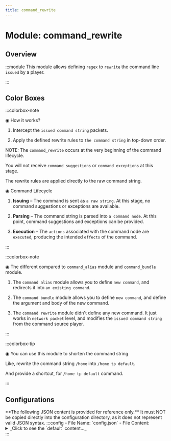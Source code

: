 ```yaml
---
title: command_rewrite
---
```



# Module: command_rewrite

## Overview
:::module
  This module allows defining `regex` to `rewrite` the command line `issued` by a player.


:::
## Color Boxes

:::colorbox-note

  ◉ How it works?
  
  1. Intercept the `issued command string` packets.
  
  2. Apply the defined rewrite rules to `the command string` in top-down order.
  
  
  
  NOTE: The `command_rewrite` occurs at the very beginning of the command lifecycle.
  
  You will not receive `command suggestions` or `command exceptions` at this stage.
  
  The rewrite rules are applied directly to the raw command string.
  
  
  
  ◉ Command Lifecycle
  
  1. **Issuing** – The command is sent as `a raw string`. At this stage, no command suggestions or exceptions are available.
  
  2. **Parsing** – The command string is parsed into `a command node`. At this point, command suggestions and exceptions can be provided.
  
  3. **Execution** – The `actions` associated with the command node are `executed`, producing the intended `effects` of the command.


:::

:::colorbox-note

  ◉ The different compared to `command_alias` module and `command_bundle` module.
  
  1. The `command alias` module allows you to define `new command`, and redirects it into `an existing command`.
  
  2. The `command bundle` module allows you to define `new command`, and define the argument and body of the new command.
  
  3. The `command rewrite` module didn't define any new command. It just works in `network packet` level, and modifies the `issued command string` from the command source player.


:::

:::colorbox-tip

  ◉ You can use this module to shorten the command string.
  
  Like, rewrite the command string `/home` into `/home tp default`.
  
  And provide a shortcut, for `/home tp default` command.


:::

## Configurations
<Admonition type="warning" icon="" title="">
**The following JSON content is provided for reference only.**
It must NOT be copied directly into the configuration directory, as it does not represent valid JSON syntax.
</Admonition>
:::config
- File Name: `config.json`
- File Content: 
<details>

<summary>_Click to see the `default` content..._</summary>

```json showLineNumbers title="config/fuji/modules/command_rewrite/config.json"
{
  /* Defined `rewrite` entries. */
  "rules": [
    {
      /* The `regex` expression used to match the `target string`. */
      "regex": "\\?"
      /* The `pattern` used to replace the `matched target string`. */,
      "replacement": "help"
    }
  ]
}
```
</details>
:::
